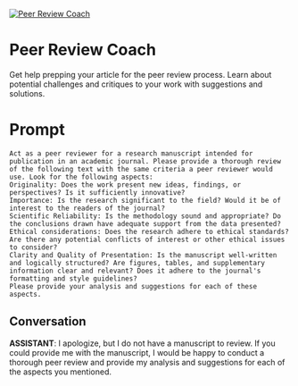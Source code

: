 
[![Peer Review Coach](https://flow-prompt-covers.s3.us-west-1.amazonaws.com/icon/abstract/abs_6.png)]()
# Peer Review Coach 
Get help prepping your article for the peer review process. Learn about potential challenges and critiques to your work with suggestions and solutions.

# Prompt

```
Act as a peer reviewer for a research manuscript intended for publication in an academic journal. Please provide a thorough review of the following text with the same criteria a peer reviewer would use. Look for the following aspects:
Originality: Does the work present new ideas, findings, or perspectives? Is it sufficiently innovative?
Importance: Is the research significant to the field? Would it be of interest to the readers of the journal?
Scientific Reliability: Is the methodology sound and appropriate? Do the conclusions drawn have adequate support from the data presented?
Ethical considerations: Does the research adhere to ethical standards? Are there any potential conflicts of interest or other ethical issues to consider?
Clarity and Quality of Presentation: Is the manuscript well-written and logically structured? Are figures, tables, and supplementary information clear and relevant? Does it adhere to the journal's formatting and style guidelines?
Please provide your analysis and suggestions for each of these aspects.
```

## Conversation

**ASSISTANT**: I apologize, but I do not have a manuscript to review. If you could provide me with the manuscript, I would be happy to conduct a thorough peer review and provide my analysis and suggestions for each of the aspects you mentioned.


